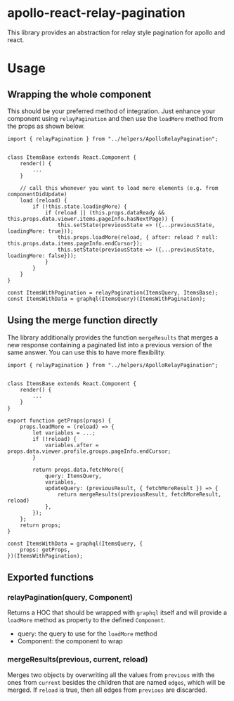 # apollo-react-relay-pagination

This library provides an abstraction for relay style pagination for apollo and react.

# Usage

## Wrapping the whole component
This should be your preferred method of integration. Just enhance your component using `relayPagination` and then use the `loadMore` method from the props as shown below.

```
import { relayPagination } from "../helpers/ApolloRelayPagination";


class ItemsBase extends React.Component {
    render() {
        ...
    }

    // call this whenever you want to load more elements (e.g. from componentDidUpdate)
    load (reload) {
        if (!this.state.loadingMore) {
            if (reload || (this.props.dataReady && this.props.data.viewer.items.pageInfo.hasNextPage)) {
                this.setState(previousState => ({...previousState, loadingMore: true}));
                this.props.loadMore(reload, { after: reload ? null: this.props.data.items.pageInfo.endCursor});
                this.setState(previousState => ({...previousState, loadingMore: false}));
            }
        }
    }
}

const ItemsWithPagination = relayPagination(ItemsQuery, ItemsBase);
const ItemsWithData = graphql(ItemsQuery)(ItemsWithPagination);
```

## Using the merge function directly
The library additionally provides the function `mergeResults` that merges a new response containing a paginated list into a previous version of the same answer. You can use this to have more flexibility.
```
import { relayPagination } from "../helpers/ApolloRelayPagination";


class ItemsBase extends React.Component {
    render() {
        ...
    }
}

export function getProps(props) {
    props.loadMore = (reload) => {
        let variables = ...;
        if (!reload) {
            variables.after = props.data.viewer.profile.groups.pageInfo.endCursor;
        }

        return props.data.fetchMore({
            query: ItemsQuery,
            variables,
            updateQuery: (previousResult, { fetchMoreResult }) => {
                return mergeResults(previousResult, fetchMoreResult, reload)
            },
        });
    };
    return props;
}

const ItemsWithData = graphql(ItemsQuery, {
    props: getProps,
})(ItemsWithPagination);
```

## Exported functions

### relayPagination(query, Component)
Returns a HOC that should be wrapped with `graphql` itself and will provide a `loadMore` method as property to the defined `Component`.

- query: the query to use for the `loadMore` method
- Component: the component to wrap

### mergeResults(previous, current, reload)
Merges two objects by overwriting all the values from `previous` with the ones from `current` besides the children that are named `edges`, which will be merged. If `reload` is true, then all edges from `previous` are discarded.